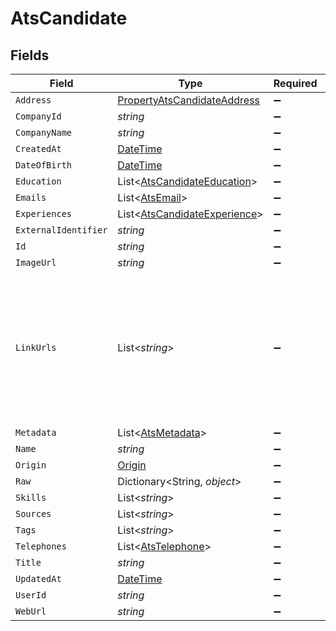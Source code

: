 # AtsCandidate


## Fields

| Field                                                                                                                | Type                                                                                                                 | Required                                                                                                             | Description                                                                                                          |
| -------------------------------------------------------------------------------------------------------------------- | -------------------------------------------------------------------------------------------------------------------- | -------------------------------------------------------------------------------------------------------------------- | -------------------------------------------------------------------------------------------------------------------- |
| `Address`                                                                                                            | [PropertyAtsCandidateAddress](../../Models/Components/PropertyAtsCandidateAddress.md)                                | :heavy_minus_sign:                                                                                                   | N/A                                                                                                                  |
| `CompanyId`                                                                                                          | *string*                                                                                                             | :heavy_minus_sign:                                                                                                   | N/A                                                                                                                  |
| `CompanyName`                                                                                                        | *string*                                                                                                             | :heavy_minus_sign:                                                                                                   | N/A                                                                                                                  |
| `CreatedAt`                                                                                                          | [DateTime](https://learn.microsoft.com/en-us/dotnet/api/system.datetime?view=net-5.0)                                | :heavy_minus_sign:                                                                                                   | N/A                                                                                                                  |
| `DateOfBirth`                                                                                                        | [DateTime](https://learn.microsoft.com/en-us/dotnet/api/system.datetime?view=net-5.0)                                | :heavy_minus_sign:                                                                                                   | N/A                                                                                                                  |
| `Education`                                                                                                          | List<[AtsCandidateEducation](../../Models/Components/AtsCandidateEducation.md)>                                      | :heavy_minus_sign:                                                                                                   | N/A                                                                                                                  |
| `Emails`                                                                                                             | List<[AtsEmail](../../Models/Components/AtsEmail.md)>                                                                | :heavy_minus_sign:                                                                                                   | N/A                                                                                                                  |
| `Experiences`                                                                                                        | List<[AtsCandidateExperience](../../Models/Components/AtsCandidateExperience.md)>                                    | :heavy_minus_sign:                                                                                                   | N/A                                                                                                                  |
| `ExternalIdentifier`                                                                                                 | *string*                                                                                                             | :heavy_minus_sign:                                                                                                   | N/A                                                                                                                  |
| `Id`                                                                                                                 | *string*                                                                                                             | :heavy_minus_sign:                                                                                                   | N/A                                                                                                                  |
| `ImageUrl`                                                                                                           | *string*                                                                                                             | :heavy_minus_sign:                                                                                                   | N/A                                                                                                                  |
| `LinkUrls`                                                                                                           | List<*string*>                                                                                                       | :heavy_minus_sign:                                                                                                   | URLs for web pages containing additional material about the candidate (LinkedIn, other social media, articles, etc.) |
| `Metadata`                                                                                                           | List<[AtsMetadata](../../Models/Components/AtsMetadata.md)>                                                          | :heavy_minus_sign:                                                                                                   | N/A                                                                                                                  |
| `Name`                                                                                                               | *string*                                                                                                             | :heavy_minus_sign:                                                                                                   | N/A                                                                                                                  |
| `Origin`                                                                                                             | [Origin](../../Models/Components/Origin.md)                                                                          | :heavy_minus_sign:                                                                                                   | N/A                                                                                                                  |
| `Raw`                                                                                                                | Dictionary<String, *object*>                                                                                         | :heavy_minus_sign:                                                                                                   | N/A                                                                                                                  |
| `Skills`                                                                                                             | List<*string*>                                                                                                       | :heavy_minus_sign:                                                                                                   | N/A                                                                                                                  |
| `Sources`                                                                                                            | List<*string*>                                                                                                       | :heavy_minus_sign:                                                                                                   | N/A                                                                                                                  |
| `Tags`                                                                                                               | List<*string*>                                                                                                       | :heavy_minus_sign:                                                                                                   | N/A                                                                                                                  |
| `Telephones`                                                                                                         | List<[AtsTelephone](../../Models/Components/AtsTelephone.md)>                                                        | :heavy_minus_sign:                                                                                                   | N/A                                                                                                                  |
| `Title`                                                                                                              | *string*                                                                                                             | :heavy_minus_sign:                                                                                                   | N/A                                                                                                                  |
| `UpdatedAt`                                                                                                          | [DateTime](https://learn.microsoft.com/en-us/dotnet/api/system.datetime?view=net-5.0)                                | :heavy_minus_sign:                                                                                                   | N/A                                                                                                                  |
| `UserId`                                                                                                             | *string*                                                                                                             | :heavy_minus_sign:                                                                                                   | N/A                                                                                                                  |
| `WebUrl`                                                                                                             | *string*                                                                                                             | :heavy_minus_sign:                                                                                                   | N/A                                                                                                                  |